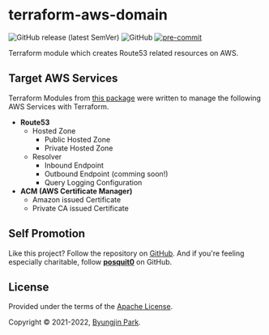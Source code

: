 # terraform-aws-domain

![GitHub release (latest SemVer)](https://img.shields.io/github/v/release/tedilabs/terraform-aws-domain?color=blue&sort=semver&style=flat-square)
![GitHub](https://img.shields.io/github/license/tedilabs/terraform-aws-domain?color=blue&style=flat-square)
[![pre-commit](https://img.shields.io/badge/pre--commit-enabled-brightgreen?logo=pre-commit&logoColor=white&style=flat-square)](https://github.com/pre-commit/pre-commit)

Terraform module which creates Route53 related resources on AWS.


## Target AWS Services

Terraform Modules from [this package](https://github.com/tedilabs/terraform-aws-domain) were written to manage the following AWS Services with Terraform.

- **Route53**
  - Hosted Zone
    - Public Hosted Zone
    - Private Hosted Zone
  - Resolver
    - Inbound Endpoint
    - Outbound Endpoint (comming soon!)
    - Query Logging Configuration
- **ACM (AWS Certificate Manager)**
  - Amazon issued Certificate
  - Private CA issued Certificate


## Self Promotion

Like this project? Follow the repository on [GitHub](https://github.com/tedilabs/terraform-aws-domain). And if you're feeling especially charitable, follow **[posquit0](https://github.com/posquit0)** on GitHub.


## License

Provided under the terms of the [Apache License](LICENSE).

Copyright © 2021-2022, [Byungjin Park](https://www.posquit0.com).
